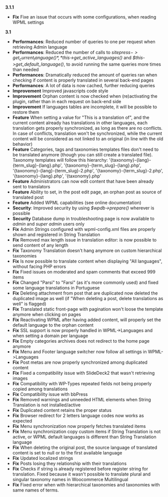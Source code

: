 **3.1.1**
* **Fix** Fixe an issue that occurs with some configurations, when reading WPML settings

**3.1**

* **Performances**: Reduced number of queries to one per request when retrieving Admin language
* **Performances**: Reduced the number of calls to *$sitepress->get_current_language()*, *$this->get_active_languages()* and *$this->get_default_language()*, to avoid running the same queries more times than needed
* **Performances**: Dramatically reduced the amount of queries ran when checking if content is properly translated in several back-end pages
* **Performances**: A lot of data is now cached, further reducing queries
* **Improvement** Improved javascripts code style
* **Improvement** Orphan content is now checked when (re)activating the plugin, rather than in each request on back-end side
* **Improvement** If languages tables are incomplete, it will be possible to restore them
* **Feature** When setting a value for "This is a translation of", and the current content already has translations in other languages, each translation gets properly synchronized, as long as there are no conflicts. In case of conflicts, translation won't be synchronized, while the current content will be considered as not linked to an original (in line with the old behavior)
* **Feature** Categories, tags and taxonomies templates files don't need to be translated anymore (though you can still create a translated file). Taxonomy templates will follow this hierarchy: '{taxonomy}-{lang}-{term_slug}-{lang}.php', '{taxonomy}-{term_slug}-{lang}.php', '{taxonomy}-{lang}-{term_slug}-2.php', '{taxonomy}-{term_slug}-2.php', '{taxonomy}-{lang}.php', '{taxonomy}.php'
* **Feature** Administrators can now edit content that have been already sent to translators
* **Feature** Ability to set, in the post edit page, an orphan post as source of translated post
* **Feature** Added WPML capabilities (see online documentation)
* **Security**: Improved security by using *$wpdb->prepare()* wherever is possible
* **Security** Database dump in troubleshooting page is now available to *admin* and *super admin* users only
* **Fix** Admin Strings configured with wpml-config.xml files are properly shown and registered in String Translation
* **Fix** Removed max length issue in translation editor: is now possible to send content of any length
* **Fix** Taxonomy Translation doesn't hang anymore on custom hierarchical taxonomies
* **Fix** Is now possible to translate content when displaying "All languages", without facing PHP errors
* **Fix** Fixed issues on moderated and spam comments that exceed 999 items
* **Fix** Changed "Parsi" to "Farsi" (as it's more commonly used) and fixed some language translations in Portuguese
* **Fix** Deleting attachment from post that are duplicated now deleted the duplicated image as well (if "When deleting a post, delete translations as well" is flagged)
* **Fix** Translated static front-page with pagination won't loose the template anymore when clicking on pages
* **Fix** Reactivating WPML after having added content, will properly set the default language to the orphan content
* **Fix** SSL support is now properly handled in WPML->Languages and when setting a domain per language
* **Fix** Empty categories archives does not redirect to the home page anymore
* **Fix** Menu and Footer language switcher now follow all settings in WPML->Languages
* **Fix** Post metas are now properly synchronized among duplicated content
* **Fix** Fixed a compatibility issue with SlideDeck2 that wasn't retrieving images
* **Fix** Compatibility with WP-Types repeated fields not being properly copied among translations
* **Fix** Compatibility issue with bbPress
* **Fix** Removed warnings and unneeded HTML elements when String Translation is not installed/active
* **Fix** Duplicated content retains the proper status
* **Fix** Browser redirect for 2 letters language codes now works as expected
* **Fix** Menu synchronization now properly fetches translated items
* **Fix** Menu synchronization copy custom items if String Translation is not active, or WPML default languages is different than String Translation language
* **Fix** When deleting the original post, the source language of translated content is set to null or to the first available language
* **Fix** Updated localized strings
* **Fix** Posts losing they relationship with their translations
* **Fix** Checks if string is already registered before register string for translation. Fixed because it wasn't possible to translate plural and singular taxonomy names in Woocommerce Multilingual
* **Fix** Fixed error when with hierarchical taxonomies and taxonomies with same names of terms.
